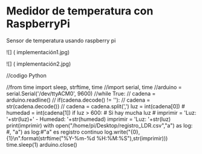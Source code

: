 # Medidor de temperatura con RaspberryPi

Sensor de temperatura usando raspberry pi

![] ( implementación1.jpg)

![] ( implementación2.jpg)

//codigo Python

//from time import sleep, strftime, time
//import serial, time
//arduino = serial.Serial('/dev/ttyACM0', 9600)
//while True:
//    cadena = arduino.readline()
//      if(cadena.decode() != ''):
//        cadena = str(cadena.decode())
//        cadena = cadena.split(',')
        luz = int(cadena[0])
        #  humedad = int(cadena[1])
            if luz > 600: # Si hay mucha luz
        #      imprimir = 'Luz: '+str(luz)+' - Humedad: '+str(humedad)
            imprimir = 'Luz: '+str(luz)
            print(imprimir)
            with open("/home/pi/Desktop/registro_LDR.csv","a") as log: #, "a") as log:#"a" es registro continuo
                log.write("{0},{1}\n".format(strftime("%Y-%m-%d %H:%M:%S"),str(imprimir)))
        time.sleep(1)
arduino.close()

